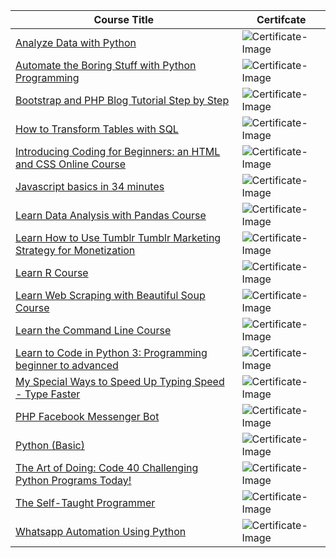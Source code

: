 Course Title | Certifcate 
------------ | -------------
[Analyze Data with Python](https://www.codecademy.com/learn/paths/analyze-data-with-python) | ![Certificate-Image](../Courses/Analyze%20Data%20with%20Python/Analyze%20Data%20with%20Python-1.png)
[Automate the Boring Stuff with Python Programming](https://www.udemy.com/course/automate/) |![Certificate-Image](https://github.com/MJK618/Licenses-Certifications/blob/master/Courses/Automate%20the%20Boring%20Stuff%20with%20Python%20Programming/Automate%20The%20Boring%20Stuff%20with%20Pyhton.jpg)
[Bootstrap and PHP Blog Tutorial Step by Step](https://www.bitdegree.org/course/php-blog-tutorial) | ![Certificate-Image](https://github.com/MJK618/Licenses-Certifications/blob/master/Courses/Bootstrap%20and%20PHP%20Blog%20Tutorial%20Step%20by%20Step/bitdegree-certificate-875283%20(3)-1.png)
[How to Transform Tables with SQL](https://www.codecademy.com/learn/sql-table-transformation) | ![Certificate-Image](https://github.com/MJK618/Licenses-Certifications/blob/master/Courses/How%20To%20Transform%20Tables%20with%20SQL/How%20To%20Transform%20Tables%20with%20SQL1024_1.png)
[Introducing Coding for Beginners: an HTML and CSS Online Course](https://www.bitdegree.org/user/course/coding-for-beginners-space-doggos) | ![Certificate-Image](https://github.com/MJK618/Licenses-Certifications/blob/master/Courses/Introducing%20Coding%20for%20Beginners%20an%20HTML%20and%20CSS%20Online%20Course/bitdegree-certificate-875283%20(2)-1.png)
[Javascript basics in 34 minutes](https://www.udemy.com/course/basics-of-javascript-programming-language/) | ![Certificate-Image](https://github.com/MJK618/Licenses-Certifications/blob/master/Courses/Javascript%20basics%20in%2034%20minutes/UC-43a21787-7892-439b-b7ed-5480f1f2a64b.jpg)
[Learn Data Analysis with Pandas Course](https://www.codecademy.com/learn/data-processing-pandas) | ![Certificate-Image](https://github.com/MJK618/Licenses-Certifications/blob/master/Courses/Learn%20Data%20Analysis%20with%20Pandas%20Course/Learn%20Data%20Analysis%20with%20Pandas%20Course-1.png)
[Learn How to Use Tumblr Tumblr Marketing Strategy for Monetization](https://www.bitdegree.org/course/how-to-use-tumblr) | ![Certificate-Image](https://github.com/MJK618/Licenses-Certifications/blob/master/Courses/Learn%20How%20to%20Use%20Tumblr%20Tumblr%20Marketing%20Strategy%20for%20Monetization/bitdegree-certificate-875283-1.png)
[Learn R Course](https://www.codecademy.com/learn/learn-r) | ![Certificate-Image](https://github.com/MJK618/Licenses-Certifications/blob/master/Courses/Learn%20R/Learn%20R-1.png)
[Learn Web Scraping with Beautiful Soup Course](https://www.codecademy.com/learn/learn-web-scraping) | ![Certificate-Image](https://github.com/MJK618/Licenses-Certifications/blob/master/Courses/Learn%20Web%20Scraping%20with%20Beautiful%20Soup%20Course/Learn%20Web%20Scraping%20with%20Beautiful%20Soup%20Course-1.png)
[Learn the Command Line Course](https://www.codecademy.com/learn/learn-the-command-line) | ![Certificate-Image](https://github.com/MJK618/Licenses-Certifications/blob/master/Courses/Learn%20the%20Command%20Line%20Course/Learn%20the%20Command%20Line%20Course-1.png)
[Learn to Code in Python 3: Programming beginner to advanced](https://www.udemy.com/course/learn-python-programming-a-step-by-step-course-to-beginners/) | ![Certificate-Image](https://github.com/MJK618/Licenses-Certifications/blob/master/Courses/Learn%20to%20Code%20in%20Python%203%20Programming%20beginner%20to%20advanced/UC-69496bd5-331e-48a9-a136-734cf18ea4e3.jpg)
[My Special Ways to Speed Up Typing Speed - Type Faster](https://www.udemy.com/course/typing-faster-methods/) | ![Certificate-Image](https://github.com/MJK618/Licenses-Certifications/blob/master/Courses/My%20Special%20Ways%20to%20Speed%20Up%20Typing%20Speed%20-%20Type%20Faster/UC-c1afaec9-0047-421d-be27-7b47c8e900ed.jpg)
[PHP Facebook Messenger Bot](https://www.bitdegree.org/user/course/php-facebook-messenger-bot) | ![Certificate-Image](https://github.com/MJK618/Licenses-Certifications/blob/master/Courses/PHP%20Facebook%20Messenger%20Bot/bitdegree-certificate-875283%20(1)-1.png)
[Python (Basic)](https://www.hackerrank.com/skills-verification/python_basic) | ![Certificate-Image](https://github.com/MJK618/Licenses-Certifications/blob/master/Courses/Python%20Basic/Python%20Basic.png) 
[The Art of Doing: Code 40 Challenging Python Programs Today!](https://www.udemy.com/course/the-art-of-doing/) | ![Certificate-Image](https://github.com/MJK618/Licenses-Certifications/blob/master/Courses/The%20Art%20of%20Doing%20Code%2040%20Challenging%20Python%20Programs%20Today!/UC-8cc771d4-a77a-45d2-be3a-48df845aeba5.jpg)
[The Self-Taught Programmer](https://www.udemy.com/course/self-taught-programmer/) | ![Certificate-Image](https://github.com/MJK618/Licenses-Certifications/blob/master/Courses/The%20Self-Taught%20Programmer/UC-67a9f79a-f4c4-438a-bb80-d5f244a269cc.jpg)
[Whatsapp Automation Using Python](https://www.udemy.com/course/whatsapp-automation/) | ![Certificate-Image](https://github.com/MJK618/Licenses-Certifications/blob/master/Courses/Whatsapp%20Automation%20Using%20Python/UC-de7acc2b-d369-475d-b349-cd5d0a4697d7.jpg)

